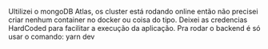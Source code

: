 Ultilizei o mongoDB Atlas, os cluster está rodando online então não precisei criar nenhum container no docker ou coisa do tipo.
Deixei as credencias HardCoded para facilitar a execução da aplicação.
Pra rodar o backend é só usar o comando: yarn dev
